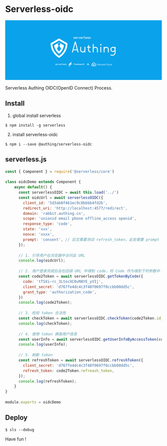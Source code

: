 # Serverless-oidc

![serverless-authing](https://github.com/Authing/serverless-oidc/blob/master/static/serverless-oidc.png?raw=true)

Serverless Authing OIDC(OpenID Connect) Process.

## Install

1. global install serverless
```shell
$ npm install -g serverless
```
2. install serverless-oidc
```shell
$ npm i --save @authing/serverless-oidc
```

## serverless.js

```javascript
const { Component } = require('@serverless/core')

class oidcDemo extends Component {
    async default() {
      const serverlessOIDC = await this.load('../')
      const oidcUrl = await serverlessOIDC({
        client_id: '5d3ab8f461ec9c8bbbb4fd2b',
        redirect_uri: 'http://localhost:4577/redirect',
        domain: 'rabbit.authing.cn',
        scope: 'unionid email phone offline_access openid',
        response_type: 'code',
        state: 'xxx',
        nonce: 'xxxx',
        prompt: 'consent', // 后文需要测试 refresh_token，此处需要 prompt 指定为 consent，默认为 login
      });

      // 1. 引导用户在浏览器中访问此 URL
      console.log(oidcUrl);

      // 2. 用户登录完成后会在回调 URL 中得到 code，将 Code 作为填到下列参数中：
      const code2Token = await serverlessOIDC.getTokenByCode({
        code: 'tTSXi~rc_3LtocXC0vMAYE_yVIj',
        client_secret: 'd767fe4dc4c3f48f0697f0ccbb00dd5c',
        grant_type: 'authorization_code',
      })
      console.log(code2Token);

      // 3. 检验 token 合法性 
      const checkToken = await serverlessOIDC.checkToken(code2Token.id_token);
      console.log(checkToken);

      // 4. 使用 token 换取用户信息
      const userInfo = await serverlessOIDC.getUserInfoByAccessToken(code2Token.access_token);
      console.log(userInfo);

      // 5. 刷新 token
      const refreshToken = await serverlessOIDC.refreshToken({
        client_secret: 'd767fe4dc4c3f48f0697f0ccbb00dd5c',
        refresh_token: code2Token.refreash_token,
      }); 
      console.log(refreshToken);
    }
}

module.exports = oidcDemo
```

## Deploy

```shell
$ sls --debug
```

Have fun !  